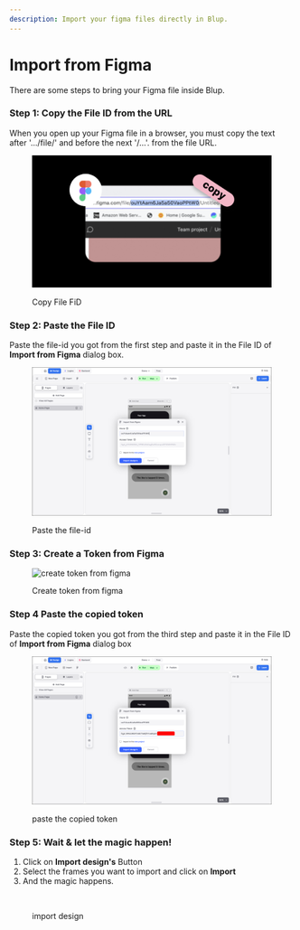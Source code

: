 ```yaml
---
description: Import your figma files directly in Blup.
---
```


# Import from Figma

There are some steps to bring your Figma file inside Blup.

### **Step 1: Copy the File ID from the URL**

When you open up your Figma file in a browser, you must copy the text after '.../file/' and before the next '/...'. from the file URL.

<figure><img src=".gitbook/assets/figma_copy_file_id.png" alt="copy file id from figma file url"><figcaption><p>Copy File FiD</p></figcaption></figure>

### Step 2: Paste the File ID

Paste the file-id you got from the first step and paste it in the File ID of  **Import from Figma** dialog box.

<figure><img src=".gitbook/assets/figma_paste_file_id.png" alt="paste file-id"><figcaption><p>Paste the file-id</p></figcaption></figure>

### Step 3: Create a Token from Figma



<figure><img src=".gitbook/assets/figma_copy_token.gif" alt="create token from figma"><figcaption><p>Create token from figma</p></figcaption></figure>

### Step 4 Paste the copied token

Paste the copied token you got from the third step and paste it in the File ID of  **Import from Figma** dialog box

<figure><img src=".gitbook/assets/figma_paste_token.png" alt="paste the copied token"><figcaption><p>paste the copied token</p></figcaption></figure>

### Step 5: Wait & let the magic happen!

1. Click on **Import design's** Button
2. Select the frames you want to import and click on **Import**
3. And the magic happens.

<figure><img src=".gitbook/assets/figma_import.gif" alt=""><figcaption><p>import design</p></figcaption></figure>


